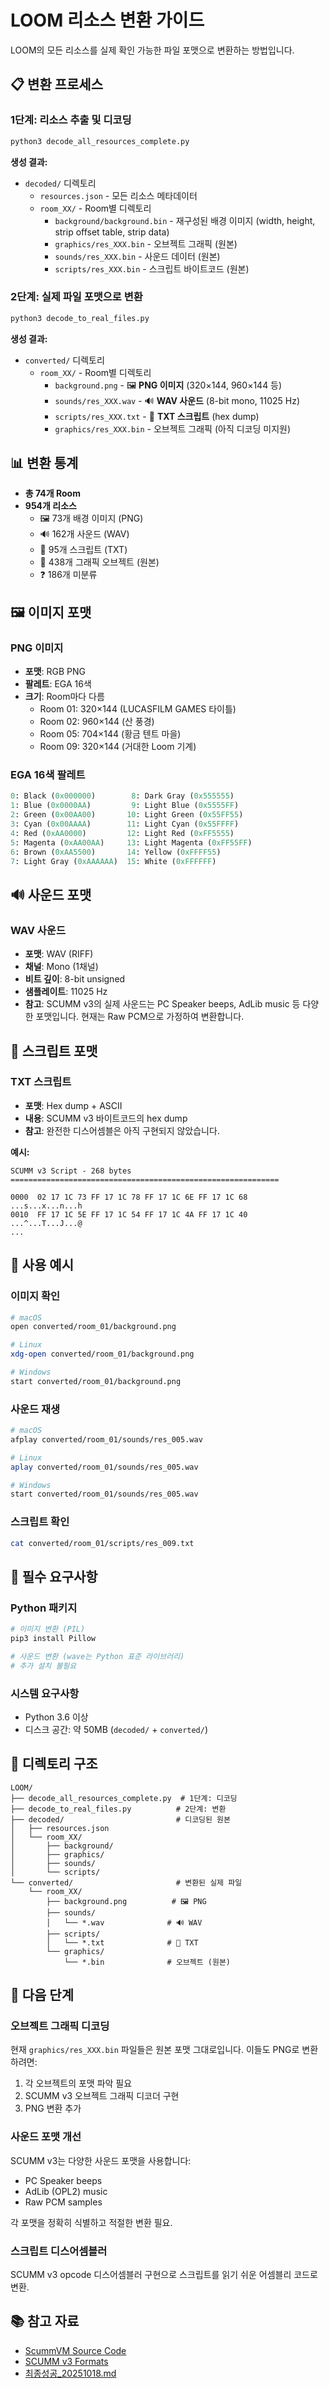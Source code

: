 # LOOM 리소스 변환 가이드

LOOM의 모든 리소스를 실제 확인 가능한 파일 포맷으로 변환하는 방법입니다.

## 📋 변환 프로세스

### 1단계: 리소스 추출 및 디코딩

```bash
python3 decode_all_resources_complete.py
```

**생성 결과:**
- `decoded/` 디렉토리
  - `resources.json` - 모든 리소스 메타데이터
  - `room_XX/` - Room별 디렉토리
    - `background/background.bin` - 재구성된 배경 이미지 (width, height, strip offset table, strip data)
    - `graphics/res_XXX.bin` - 오브젝트 그래픽 (원본)
    - `sounds/res_XXX.bin` - 사운드 데이터 (원본)
    - `scripts/res_XXX.bin` - 스크립트 바이트코드 (원본)

### 2단계: 실제 파일 포맷으로 변환

```bash
python3 decode_to_real_files.py
```

**생성 결과:**
- `converted/` 디렉토리
  - `room_XX/` - Room별 디렉토리
    - `background.png` - 🖼️ **PNG 이미지** (320×144, 960×144 등)
    - `sounds/res_XXX.wav` - 🔊 **WAV 사운드** (8-bit mono, 11025 Hz)
    - `scripts/res_XXX.txt` - 📜 **TXT 스크립트** (hex dump)
    - `graphics/res_XXX.bin` - 오브젝트 그래픽 (아직 디코딩 미지원)

## 📊 변환 통계

- **총 74개 Room**
- **954개 리소스**
  - 🖼️ 73개 배경 이미지 (PNG)
  - 🔊 162개 사운드 (WAV)
  - 📜 95개 스크립트 (TXT)
  - 🎨 438개 그래픽 오브젝트 (원본)
  - ❓ 186개 미분류

## 🖼️ 이미지 포맷

### PNG 이미지
- **포맷**: RGB PNG
- **팔레트**: EGA 16색
- **크기**: Room마다 다름
  - Room 01: 320×144 (LUCASFILM GAMES 타이틀)
  - Room 02: 960×144 (산 풍경)
  - Room 05: 704×144 (황금 텐트 마을)
  - Room 09: 320×144 (거대한 Loom 기계)

### EGA 16색 팔레트
```python
0: Black (0x000000)        8: Dark Gray (0x555555)
1: Blue (0x0000AA)         9: Light Blue (0x5555FF)
2: Green (0x00AA00)       10: Light Green (0x55FF55)
3: Cyan (0x00AAAA)        11: Light Cyan (0x55FFFF)
4: Red (0xAA0000)         12: Light Red (0xFF5555)
5: Magenta (0xAA00AA)     13: Light Magenta (0xFF55FF)
6: Brown (0xAA5500)       14: Yellow (0xFFFF55)
7: Light Gray (0xAAAAAA)  15: White (0xFFFFFF)
```

## 🔊 사운드 포맷

### WAV 사운드
- **포맷**: WAV (RIFF)
- **채널**: Mono (1채널)
- **비트 깊이**: 8-bit unsigned
- **샘플레이트**: 11025 Hz
- **참고**: SCUMM v3의 실제 사운드는 PC Speaker beeps, AdLib music 등 다양한 포맷입니다. 현재는 Raw PCM으로 가정하여 변환합니다.

## 📜 스크립트 포맷

### TXT 스크립트
- **포맷**: Hex dump + ASCII
- **내용**: SCUMM v3 바이트코드의 hex dump
- **참고**: 완전한 디스어셈블은 아직 구현되지 않았습니다.

**예시:**
```
SCUMM v3 Script - 268 bytes
============================================================

0000  02 17 1C 73 FF 17 1C 78 FF 17 1C 6E FF 17 1C 68  ...s...x...n...h
0010  FF 17 1C 5E FF 17 1C 54 FF 17 1C 4A FF 17 1C 40  ...^...T...J...@
...
```

## 🚀 사용 예시

### 이미지 확인
```bash
# macOS
open converted/room_01/background.png

# Linux
xdg-open converted/room_01/background.png

# Windows
start converted/room_01/background.png
```

### 사운드 재생
```bash
# macOS
afplay converted/room_01/sounds/res_005.wav

# Linux
aplay converted/room_01/sounds/res_005.wav

# Windows
start converted/room_01/sounds/res_005.wav
```

### 스크립트 확인
```bash
cat converted/room_01/scripts/res_009.txt
```

## 🔧 필수 요구사항

### Python 패키지
```bash
# 이미지 변환 (PIL)
pip3 install Pillow

# 사운드 변환 (wave는 Python 표준 라이브러리)
# 추가 설치 불필요
```

### 시스템 요구사항
- Python 3.6 이상
- 디스크 공간: 약 50MB (`decoded/` + `converted/`)

## 📁 디렉토리 구조

```
LOOM/
├── decode_all_resources_complete.py  # 1단계: 디코딩
├── decode_to_real_files.py          # 2단계: 변환
├── decoded/                         # 디코딩된 원본
│   ├── resources.json
│   └── room_XX/
│       ├── background/
│       ├── graphics/
│       ├── sounds/
│       └── scripts/
└── converted/                       # 변환된 실제 파일
    └── room_XX/
        ├── background.png          # 🖼️ PNG
        ├── sounds/
        │   └── *.wav              # 🔊 WAV
        ├── scripts/
        │   └── *.txt              # 📜 TXT
        └── graphics/
            └── *.bin              # 오브젝트 (원본)
```

## 🎯 다음 단계

### 오브젝트 그래픽 디코딩
현재 `graphics/res_XXX.bin` 파일들은 원본 포맷 그대로입니다. 이들도 PNG로 변환하려면:
1. 각 오브젝트의 포맷 파악 필요
2. SCUMM v3 오브젝트 그래픽 디코더 구현
3. PNG 변환 추가

### 사운드 포맷 개선
SCUMM v3는 다양한 사운드 포맷을 사용합니다:
- PC Speaker beeps
- AdLib (OPL2) music
- Raw PCM samples

각 포맷을 정확히 식별하고 적절한 변환 필요.

### 스크립트 디스어셈블러
SCUMM v3 opcode 디스어셈블러 구현으로 스크립트를 읽기 쉬운 어셈블리 코드로 변환.

## 📚 참고 자료

- [ScummVM Source Code](https://github.com/scummvm/scummvm)
- [SCUMM v3 Formats](./SCUMM_V3_FORMATS.md)
- [최종성공_20251018.md](./최종성공_20251018.md)
